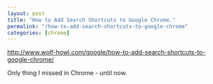 ```yaml
---
layout: post
title: "How to Add Search Shortcuts to Google Chrome."
permalink: "/how-to-add-search-shortcuts-to-google-chrome"
categories: [chrome]
---
```


<a href="http://www.wolf-howl.com/google/how-to-add-search-shortcuts-to-google-chrome/">http://www.wolf-howl.com/google/how-to-add-search-shortcuts-to-google-chrome/</a>

Only thing I missed in Chrome - until now.
